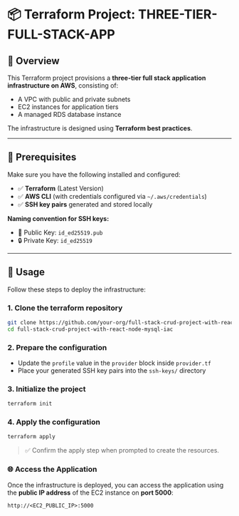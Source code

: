 # 📦 Terraform Project: THREE-TIER-FULL-STACK-APP

## 📝 Overview

This Terraform project provisions a **three-tier full stack application infrastructure on AWS**, consisting of:

- A VPC with public and private subnets  
- EC2 instances for application tiers  
- A managed RDS database instance  

The infrastructure is designed using **Terraform best practices**.

---

## 🔧 Prerequisites

Make sure you have the following installed and configured:

- ✅ **Terraform** (Latest Version)  
- ✅ **AWS CLI** (with credentials configured via `~/.aws/credentials`)  
- ✅ **SSH key pairs** generated and stored locally  

**Naming convention for SSH keys:**

- 🔑 Public Key: `id_ed25519.pub`  
- 🔒 Private Key: `id_ed25519`  

---

## 🚀 Usage

Follow these steps to deploy the infrastructure:

### 1. Clone the terraform repository

```bash
git clone https://github.com/your-org/full-stack-crud-project-with-react-node-mysql-iac.git
cd full-stack-crud-project-with-react-node-mysql-iac
```

### 2. Prepare the configuration

- Update the `profile` value in the `provider` block inside `provider.tf`
- Place your generated SSH key pairs into the `ssh-keys/` directory

### 3. Initialize the project

```bash
terraform init
```

### 4. Apply the configuration

```bash
terraform apply
```

> ✅ Confirm the apply step when prompted to create the resources.

### 🌐 Access the Application

Once the infrastructure is deployed, you can access the application using the **public IP address** of the EC2 instance on **port 5000**:

```
http://<EC2_PUBLIC_IP>:5000
```